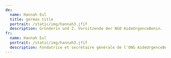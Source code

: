 ```yaml
---
de:
  name: Hannah Eul
  title: german title
  portrait: /static/img/hannah3.jfif
  description: Gründerin und 2. Vorsitzende der NGO AideUrgenceBenin.
fr:
  name: Hannah Eul
  portrait: /static/img/hannah3.jfif
  description: Fondatrice et secrétaire générale de l'ONG AideUrgenceBenin.
---
```


